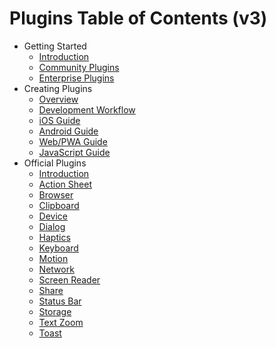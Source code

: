 # Plugins Table of Contents (v3)

* Getting Started
  * [Introduction](index.md)
  * [Community Plugins](community.md)
  * [Enterprise Plugins](enterprise.md)
* Creating Plugins
  * [Overview](creating-plugins.md)
  * [Development Workflow](workflow.md)
  * [iOS Guide](ios.md)
  * [Android Guide](android.md)
  * [Web/PWA Guide](web.md)
  * [JavaScript Guide](js.md)
* Official Plugins
  * [Introduction](../apis/index.md)
  * [Action Sheet](../apis/action-sheet.md)
  * [Browser](../apis/browser.md)
  * [Clipboard](../apis/clipboard.md)
  * [Device](../apis/device.md)
  * [Dialog](../apis/dialog.md)
  * [Haptics](../apis/haptics.md)
  * [Keyboard](../apis/keyboard.md)
  * [Motion](../apis/motion.md)
  * [Network](../apis/network.md)
  * [Screen Reader](../apis/screen-reader.md)
  * [Share](../apis/share.md)
  * [Status Bar](../apis/status-bar.md)
  * [Storage](../apis/storage.md)
  * [Text Zoom](../apis/text-zoom.md)
  * [Toast](../apis/toast.md)
